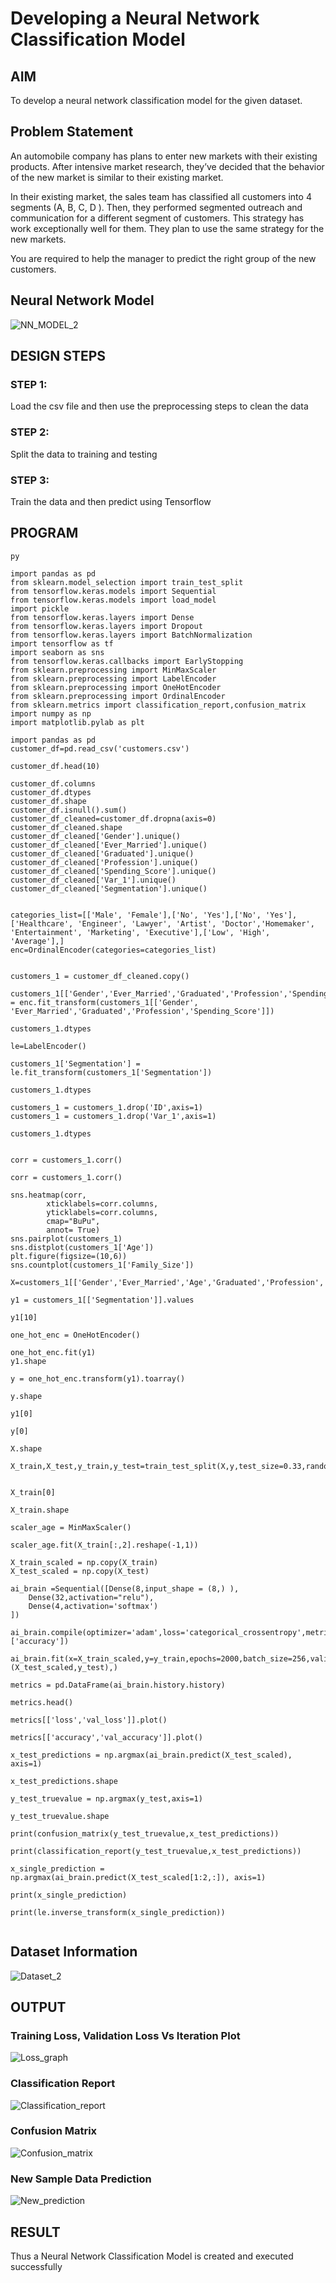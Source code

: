 # Developing a Neural Network Classification Model

## AIM

To develop a neural network classification model for the given dataset.

## Problem Statement

An automobile company has plans to enter new markets with their existing products. After intensive market research, they’ve decided that the behavior of the new market is similar to their existing market.

In their existing market, the sales team has classified all customers into 4 segments (A, B, C, D ). Then, they performed segmented outreach and communication for a different segment of customers. This strategy has work exceptionally well for them. They plan to use the same strategy for the new markets.

You are required to help the manager to predict the right group of the new customers.

## Neural Network Model

![NN_MODEL_2](https://user-images.githubusercontent.com/94296805/228287390-749f9a75-5a35-468b-961c-b4d4d52e3124.png)


## DESIGN STEPS

### STEP 1:

Load the csv file and then use the preprocessing steps to clean the data

### STEP 2:

Split the data to training and testing

### STEP 3:

Train the data and then predict using Tensorflow


## PROGRAM
````
py

import pandas as pd
from sklearn.model_selection import train_test_split
from tensorflow.keras.models import Sequential
from tensorflow.keras.models import load_model
import pickle
from tensorflow.keras.layers import Dense
from tensorflow.keras.layers import Dropout
from tensorflow.keras.layers import BatchNormalization
import tensorflow as tf
import seaborn as sns
from tensorflow.keras.callbacks import EarlyStopping
from sklearn.preprocessing import MinMaxScaler
from sklearn.preprocessing import LabelEncoder
from sklearn.preprocessing import OneHotEncoder
from sklearn.preprocessing import OrdinalEncoder
from sklearn.metrics import classification_report,confusion_matrix
import numpy as np
import matplotlib.pylab as plt

import pandas as pd
customer_df=pd.read_csv('customers.csv')

customer_df.head(10)

customer_df.columns
customer_df.dtypes
customer_df.shape
customer_df.isnull().sum()
customer_df_cleaned=customer_df.dropna(axis=0)
customer_df_cleaned.shape
customer_df_cleaned['Gender'].unique()
customer_df_cleaned['Ever_Married'].unique()
customer_df_cleaned['Graduated'].unique()
customer_df_cleaned['Profession'].unique()
customer_df_cleaned['Spending_Score'].unique()
customer_df_cleaned['Var_1'].unique()
customer_df_cleaned['Segmentation'].unique()


categories_list=[['Male', 'Female'],['No', 'Yes'],['No', 'Yes'],['Healthcare', 'Engineer', 'Lawyer', 'Artist', 'Doctor','Homemaker', 'Entertainment', 'Marketing', 'Executive'],['Low', 'High', 'Average'],]
enc=OrdinalEncoder(categories=categories_list)


customers_1 = customer_df_cleaned.copy()

customers_1[['Gender','Ever_Married','Graduated','Profession','Spending_Score']] = enc.fit_transform(customers_1[['Gender', 'Ever_Married','Graduated','Profession','Spending_Score']])

customers_1.dtypes

le=LabelEncoder()

customers_1['Segmentation'] = le.fit_transform(customers_1['Segmentation'])

customers_1.dtypes

customers_1 = customers_1.drop('ID',axis=1)
customers_1 = customers_1.drop('Var_1',axis=1)

customers_1.dtypes


corr = customers_1.corr()

corr = customers_1.corr()

sns.heatmap(corr, 
        xticklabels=corr.columns,
        yticklabels=corr.columns,
        cmap="BuPu",
        annot= True)
sns.pairplot(customers_1)
sns.distplot(customers_1['Age'])     
plt.figure(figsize=(10,6))
sns.countplot(customers_1['Family_Size'])

X=customers_1[['Gender','Ever_Married','Age','Graduated','Profession','Work_Experience','Spending_Score','Family_Size']].values

y1 = customers_1[['Segmentation']].values

y1[10]

one_hot_enc = OneHotEncoder()

one_hot_enc.fit(y1)
y1.shape

y = one_hot_enc.transform(y1).toarray()

y.shape

y1[0]

y[0]

X.shape

X_train,X_test,y_train,y_test=train_test_split(X,y,test_size=0.33,random_state=50)
     

X_train[0]

X_train.shape

scaler_age = MinMaxScaler()

scaler_age.fit(X_train[:,2].reshape(-1,1))

X_train_scaled = np.copy(X_train)
X_test_scaled = np.copy(X_test)

ai_brain =Sequential([Dense(8,input_shape = (8,) ),
    Dense(32,activation="relu"),
    Dense(4,activation='softmax')
])

ai_brain.compile(optimizer='adam',loss='categorical_crossentropy',metrics=['accuracy'])

ai_brain.fit(x=X_train_scaled,y=y_train,epochs=2000,batch_size=256,validation_data=(X_test_scaled,y_test),)

metrics = pd.DataFrame(ai_brain.history.history)

metrics.head()

metrics[['loss','val_loss']].plot()

metrics[['accuracy','val_accuracy']].plot()

x_test_predictions = np.argmax(ai_brain.predict(X_test_scaled), axis=1)

x_test_predictions.shape

y_test_truevalue = np.argmax(y_test,axis=1)

y_test_truevalue.shape

print(confusion_matrix(y_test_truevalue,x_test_predictions))

print(classification_report(y_test_truevalue,x_test_predictions))

x_single_prediction = np.argmax(ai_brain.predict(X_test_scaled[1:2,:]), axis=1) 

print(x_single_prediction)

print(le.inverse_transform(x_single_prediction))
             
  ````                                                                                                                             
                                                               
## Dataset Information

![Dataset_2](https://user-images.githubusercontent.com/94296805/228288382-7b629678-364c-4583-b44d-7d777a7895fc.png)


## OUTPUT

### Training Loss, Validation Loss Vs Iteration Plot

![Loss_graph](https://user-images.githubusercontent.com/94296805/228288528-77641320-4226-40a5-a028-80ab284976d8.png)


### Classification Report

![Classification_report](https://user-images.githubusercontent.com/94296805/228288684-46c56eab-2190-462b-9c90-fc5feffaa430.png)


### Confusion Matrix


![Confusion_matrix](https://user-images.githubusercontent.com/94296805/228288752-3e2e67fd-8401-4937-8a7f-b077b3d3ab29.png)


### New Sample Data Prediction


![New_prediction](https://user-images.githubusercontent.com/94296805/228289560-351bcbd8-4211-4a74-9319-4c1e9dda9aca.png)


## RESULT

Thus a Neural Network Classification Model is created and executed successfully
